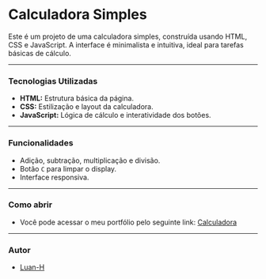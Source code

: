 # Calculadora Simples

Este é um projeto de uma calculadora simples, construída usando HTML, CSS e JavaScript. A interface é minimalista e intuitiva, ideal para tarefas básicas de cálculo.

---

### Tecnologias Utilizadas

- **HTML:** Estrutura básica da página.
- **CSS:** Estilização e layout da calculadora.
- **JavaScript:** Lógica de cálculo e interatividade dos botões.

---

### Funcionalidades

- Adição, subtração, multiplicação e divisão.
- Botão `C` para limpar o display.
- Interface responsiva.

---

### Como abrir

- Você pode acessar o meu portfólio pelo seguinte link:
[Calculadora](https://luan-h.github.io/Calculadora/)

---

### Autor

- [Luan-H](https://github.com/Luan-H)
